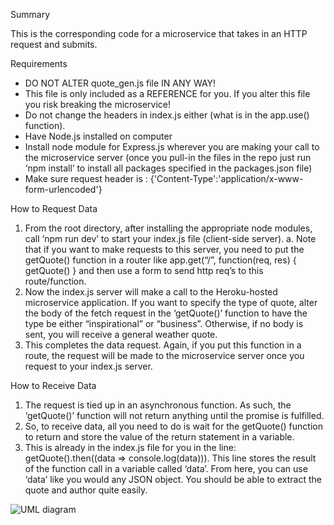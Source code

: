 Summary

This is the corresponding code for a microservice that takes in an HTTP request and submits.

Requirements
- DO NOT ALTER quote_gen.js file IN ANY WAY!
- This file is only included as a REFERENCE for you. If you alter this file you risk breaking the microservice!
- Do not change the headers in index.js either (what is in the app.use() function).
- Have Node.js installed on computer
- Install node module for Express.js wherever you are making your call to the microservice server (once you pull-in the files in the repo just run ‘npm install’ to install all packages specified in the packages.json file)
- Make sure request header is : {'Content-Type':'application/x-www-form-urlencoded'}


How to Request Data

1. From the root directory, after installing the appropriate node modules, call ‘npm run dev’ to start your index.js file (client-side server).
    a. Note that if you want to make requests to this server, you need to put the getQuote() function in a router like app.get(“/”, function(req, res) { getQuote() } and then use a form to send http req’s to this route/function.
2. Now the index.js server will make a call to the Heroku-hosted microservice application. If you want to specify the type of quote, alter the body of the fetch request in the ‘getQuote()’ function to have the type be either “inspirational” or “business”. Otherwise, if no body is sent, you will receive a general weather quote.
3. This completes the data request. Again, if you put this function in a route, the request will be made to the microservice server once you request to your index.js server.

How to Receive Data

1. The request is tied up in an asynchronous function. As such, the ‘getQuote()’ function will not return anything until the promise is fulfilled.
2. So, to receive data, all you need to do is wait for the getQuote() function to return and store the value of the return statement in a variable.
3. This is already in the index.js file for you in the line: getQuote().then((data => console.log(data))). This line stores the result of the function call in a variable called ‘data’.
From here, you can use ‘data’ like you would any JSON object. You should be able to extract the quote and author quite easily.

![UML diagram](https://github.com/user-attachments/assets/d77151c5-d498-40fa-b9b6-fc1bc794ed4e)
